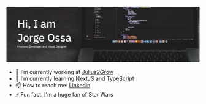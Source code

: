 ![header](https://raw.githubusercontent.com/georgehossa/georgehossa/main/assets/profile-header.png)
- 🔭 I’m currently working at [Julius2Grow](http://julius2grow.com/)
- 🌱 I’m currently learning [NextJS](https://nextjs.org/) and [TypeScript](https://www.typescriptlang.org/)
- 📫 How to reach me: [Linkedin](https://www.linkedin.com/in/jorgehossa/)
- ⚡ Fun fact: I'm a huge fan of Star Wars

